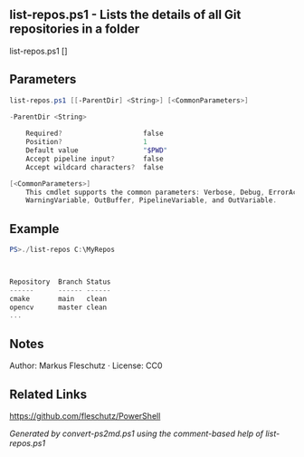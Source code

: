 ## list-repos.ps1 - Lists the details of all Git repositories in a folder

list-repos.ps1 [<ParentDir>]

## Parameters
```powershell
list-repos.ps1 [[-ParentDir] <String>] [<CommonParameters>]

-ParentDir <String>
    
    Required?                    false
    Position?                    1
    Default value                "$PWD"
    Accept pipeline input?       false
    Accept wildcard characters?  false

[<CommonParameters>]
    This cmdlet supports the common parameters: Verbose, Debug, ErrorAction, ErrorVariable, WarningAction, 
    WarningVariable, OutBuffer, PipelineVariable, and OutVariable.
```

## Example
```powershell
PS>./list-repos C:\MyRepos



Repository  Branch Status
------      ------ ------
cmake       main   clean
opencv      master clean
...
```


## Notes
Author: Markus Fleschutz · License: CC0

## Related Links
https://github.com/fleschutz/PowerShell

*Generated by convert-ps2md.ps1 using the comment-based help of list-repos.ps1*
